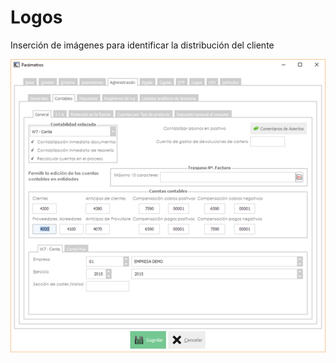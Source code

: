 # Logos

Inserción de imágenes para identificar la distribución del cliente

![](../../../.gitbook/assets/image%20%28372%29.png)

